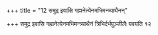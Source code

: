 +++
title = "12 समुद्र इवासि गह्मनेत्येनमभिमन्त्र्याथैनन्"

+++
समुद्र इवासि गह्मनेत्येनमभिमन्त्र्याथैनं त्रिभिर्दर्भपुञ्जीलैः पवयति १२